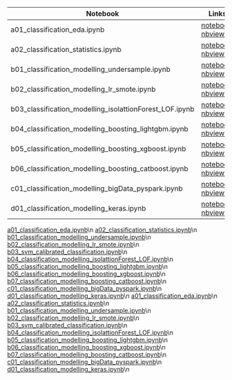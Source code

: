 
|  Notebook | Links  |  Description |  Author |
|---|---|---|---|
| a01_classification_eda.ipynb  | [notebook](https://github.com/bhishanpdl/Project_Fraud_Detection/blob/master/notebooks/a01_classification_eda.ipynb), [nbviewer](https://nbviewer.jupyter.org/github/bhishanpdl/Project_Fraud_Detection/blob/master/notebooks/a01_classification_eda.ipynb)  |   | [Bhishan Poudel](https://bhishanpdl.github.io/)  |
| a02_classification_statistics.ipynb  | [notebook](https://github.com/bhishanpdl/Project_Fraud_Detection/blob/master/notebooks/a02_classification_statistics.ipynb), [nbviewer](https://nbviewer.jupyter.org/github/bhishanpdl/Project_Fraud_Detection/blob/master/notebooks/a02_classification_statistics.ipynb)  |   | [Bhishan Poudel](https://bhishanpdl.github.io/)  |
| b01_classification_modelling_undersample.ipynb  | [notebook](https://github.com/bhishanpdl/Project_Fraud_Detection/blob/master/notebooks/b01_classification_modelling_undersample.ipynb), [nbviewer](https://nbviewer.jupyter.org/github/bhishanpdl/Project_Fraud_Detection/blob/master/notebooks/b01_classification_modelling_undersample.ipynb)  |   | [Bhishan Poudel](https://bhishanpdl.github.io/)  |
| b02_classification_modelling_lr_smote.ipynb  | [notebook](https://github.com/bhishanpdl/Project_Fraud_Detection/blob/master/notebooks/b02_classification_modelling_lr_smote.ipynb), [nbviewer](https://nbviewer.jupyter.org/github/bhishanpdl/Project_Fraud_Detection/blob/master/notebooks/b02_classification_modelling_lr_smote.ipynb)  |   | [Bhishan Poudel](https://bhishanpdl.github.io/)  |
| b03_classification_modelling_isolattionForest_LOF.ipynb  | [notebook](https://github.com/bhishanpdl/Project_Fraud_Detection/blob/master/notebooks/b03_classification_modelling_isolattionForest_LOF.ipynb), [nbviewer](https://nbviewer.jupyter.org/github/bhishanpdl/Project_Fraud_Detection/blob/master/notebooks/b03_classification_modelling_isolattionForest_LOF.ipynb)  |   | [Bhishan Poudel](https://bhishanpdl.github.io/)  |
| b04_classification_modelling_boosting_lightgbm.ipynb  | [notebook](https://github.com/bhishanpdl/Project_Fraud_Detection/blob/master/notebooks/b04_classification_modelling_boosting_lightgbm.ipynb), [nbviewer](https://nbviewer.jupyter.org/github/bhishanpdl/Project_Fraud_Detection/blob/master/notebooks/b04_classification_modelling_boosting_lightgbm.ipynb)  |   | [Bhishan Poudel](https://bhishanpdl.github.io/)  |
| b05_classification_modelling_boosting_xgboost.ipynb  | [notebook](https://github.com/bhishanpdl/Project_Fraud_Detection/blob/master/notebooks/b05_classification_modelling_boosting_xgboost.ipynb), [nbviewer](https://nbviewer.jupyter.org/github/bhishanpdl/Project_Fraud_Detection/blob/master/notebooks/b05_classification_modelling_boosting_xgboost.ipynb)  |   | [Bhishan Poudel](https://bhishanpdl.github.io/)  |
| b06_classification_modelling_boosting_catboost.ipynb  | [notebook](https://github.com/bhishanpdl/Project_Fraud_Detection/blob/master/notebooks/b06_classification_modelling_boosting_catboost.ipynb), [nbviewer](https://nbviewer.jupyter.org/github/bhishanpdl/Project_Fraud_Detection/blob/master/notebooks/b06_classification_modelling_boosting_catboost.ipynb)  |   | [Bhishan Poudel](https://bhishanpdl.github.io/)  |
| c01_classification_modelling_bigData_pyspark.ipynb  | [notebook](https://github.com/bhishanpdl/Project_Fraud_Detection/blob/master/notebooks/c01_classification_modelling_bigData_pyspark.ipynb), [nbviewer](https://nbviewer.jupyter.org/github/bhishanpdl/Project_Fraud_Detection/blob/master/notebooks/c01_classification_modelling_bigData_pyspark.ipynb)  |   | [Bhishan Poudel](https://bhishanpdl.github.io/)  |
| d01_classification_modelling_keras.ipynb  | [notebook](https://github.com/bhishanpdl/Project_Fraud_Detection/blob/master/notebooks/d01_classification_modelling_keras.ipynb), [nbviewer](https://nbviewer.jupyter.org/github/bhishanpdl/Project_Fraud_Detection/blob/master/notebooks/d01_classification_modelling_keras.ipynb)  |   | [Bhishan Poudel](https://bhishanpdl.github.io/)  |
[a01_classification_eda.ipynb](https://nbviewer.jupyter.org/github/bhishanpdl/Project_Fraud_Detection/blob/master/notebooks/a01_classification_eda.ipynb)\n
[a02_classification_statistics.ipynb](https://nbviewer.jupyter.org/github/bhishanpdl/Project_Fraud_Detection/blob/master/notebooks/a02_classification_statistics.ipynb)\n
[b01_classification_modelling_undersample.ipynb](https://nbviewer.jupyter.org/github/bhishanpdl/Project_Fraud_Detection/blob/master/notebooks/b01_classification_modelling_undersample.ipynb)\n
[b02_classification_modelling_lr_smote.ipynb](https://nbviewer.jupyter.org/github/bhishanpdl/Project_Fraud_Detection/blob/master/notebooks/b02_classification_modelling_lr_smote.ipynb)\n
[b03_svm_calibrated_classification.ipynb](https://nbviewer.jupyter.org/github/bhishanpdl/Project_Fraud_Detection/blob/master/notebooks/b03_svm_calibrated_classification.ipynb)\n
[b04_classification_modelling_isolattionForest_LOF.ipynb](https://nbviewer.jupyter.org/github/bhishanpdl/Project_Fraud_Detection/blob/master/notebooks/b04_classification_modelling_isolattionForest_LOF.ipynb)\n
[b05_classification_modelling_boosting_lightgbm.ipynb](https://nbviewer.jupyter.org/github/bhishanpdl/Project_Fraud_Detection/blob/master/notebooks/b05_classification_modelling_boosting_lightgbm.ipynb)\n
[b06_classification_modelling_boosting_xgboost.ipynb](https://nbviewer.jupyter.org/github/bhishanpdl/Project_Fraud_Detection/blob/master/notebooks/b06_classification_modelling_boosting_xgboost.ipynb)\n
[b07_classification_modelling_boosting_catboost.ipynb](https://nbviewer.jupyter.org/github/bhishanpdl/Project_Fraud_Detection/blob/master/notebooks/b07_classification_modelling_boosting_catboost.ipynb)\n
[c01_classification_modelling_bigData_pyspark.ipynb](https://nbviewer.jupyter.org/github/bhishanpdl/Project_Fraud_Detection/blob/master/notebooks/c01_classification_modelling_bigData_pyspark.ipynb)\n
[d01_classification_modelling_keras.ipynb](https://nbviewer.jupyter.org/github/bhishanpdl/Project_Fraud_Detection/blob/master/notebooks/d01_classification_modelling_keras.ipynb)\n
[a01_classification_eda.ipynb](https://nbviewer.jupyter.org/github/bhishanpdl/Project_Fraud_Detection/blob/master/notebooks/a01_classification_eda.ipynb)\n
[a02_classification_statistics.ipynb](https://nbviewer.jupyter.org/github/bhishanpdl/Project_Fraud_Detection/blob/master/notebooks/a02_classification_statistics.ipynb)\n
[b01_classification_modelling_undersample.ipynb](https://nbviewer.jupyter.org/github/bhishanpdl/Project_Fraud_Detection/blob/master/notebooks/b01_classification_modelling_undersample.ipynb)\n
[b02_classification_modelling_lr_smote.ipynb](https://nbviewer.jupyter.org/github/bhishanpdl/Project_Fraud_Detection/blob/master/notebooks/b02_classification_modelling_lr_smote.ipynb)\n
[b03_svm_calibrated_classification.ipynb](https://nbviewer.jupyter.org/github/bhishanpdl/Project_Fraud_Detection/blob/master/notebooks/b03_svm_calibrated_classification.ipynb)\n
[b04_classification_modelling_isolattionForest_LOF.ipynb](https://nbviewer.jupyter.org/github/bhishanpdl/Project_Fraud_Detection/blob/master/notebooks/b04_classification_modelling_isolattionForest_LOF.ipynb)\n
[b05_classification_modelling_boosting_lightgbm.ipynb](https://nbviewer.jupyter.org/github/bhishanpdl/Project_Fraud_Detection/blob/master/notebooks/b05_classification_modelling_boosting_lightgbm.ipynb)\n
[b06_classification_modelling_boosting_xgboost.ipynb](https://nbviewer.jupyter.org/github/bhishanpdl/Project_Fraud_Detection/blob/master/notebooks/b06_classification_modelling_boosting_xgboost.ipynb)\n
[b07_classification_modelling_boosting_catboost.ipynb](https://nbviewer.jupyter.org/github/bhishanpdl/Project_Fraud_Detection/blob/master/notebooks/b07_classification_modelling_boosting_catboost.ipynb)\n
[c01_classification_modelling_bigData_pyspark.ipynb](https://nbviewer.jupyter.org/github/bhishanpdl/Project_Fraud_Detection/blob/master/notebooks/c01_classification_modelling_bigData_pyspark.ipynb)\n
[d01_classification_modelling_keras.ipynb](https://nbviewer.jupyter.org/github/bhishanpdl/Project_Fraud_Detection/blob/master/notebooks/d01_classification_modelling_keras.ipynb)\n
